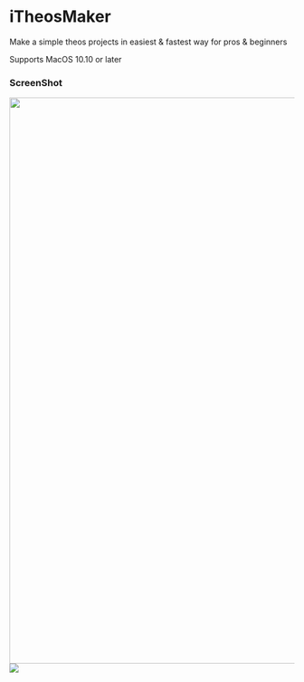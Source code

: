 # iTheosMaker
Make a simple theos projects in easiest &amp; fastest way for pros &amp; beginners 

Supports MacOS 10.10 or later

### ScreenShot

<img src="https://j.top4top.io/p_1688ee61n1.png" width="1000"/> 
<img src="https://raw.githubusercontent.com/crazymind90"/>
